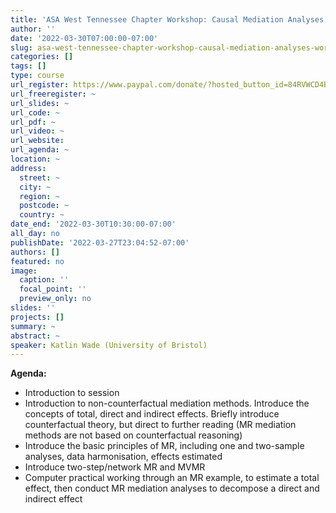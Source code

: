 ```yaml
---
title: 'ASA West Tennessee Chapter Workshop: Causal Mediation Analyses Workshop'
author: ''
date: '2022-03-30T07:00:00-07:00'
slug: asa-west-tennessee-chapter-workshop-causal-mediation-analyses-workshop
categories: []
tags: []
type: course
url_register: https://www.paypal.com/donate/?hosted_button_id=84RVWCD4BFT3G
url_freeregister: ~
url_slides: ~
url_code: ~
url_pdf: ~
url_video: ~
url_website: 
url_agenda: ~
location: ~
address:
  street: ~
  city: ~
  region: ~
  postcode: ~
  country: ~
date_end: '2022-03-30T10:30:00-07:00'
all_day: no
publishDate: '2022-03-27T23:04:52-07:00'
authors: []
featured: no
image:
  caption: ''
  focal_point: ''
  preview_only: no
slides: ''
projects: []
summary: ~
abstract: ~
speaker: Katlin Wade (University of Bristol)
---
```

<!--more-->
**Agenda:**  
- 	Introduction to session  
-   Introduction to non-counterfactual mediation methods. Introduce the concepts of total, direct and indirect effects. Briefly introduce counterfactual theory, but direct to further reading (MR mediation methods are not based on counterfactual reasoning)  
-   Introduce the basic principles of MR, including one and two-sample analyses, data harmonisation, effects estimated  
-   Introduce two-step/network MR and MVMR  
-   Computer practical working through an MR example, to estimate a total effect, then conduct MR mediation analyses to decompose a direct and indirect effect  